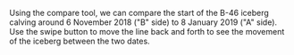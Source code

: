 <p>Using the compare tool, we can compare the start of the B-46 iceberg calving around 6 November 2018 ("B" side) to 8 January 2019 ("A" side). Use the swipe button to move the line back and forth to see the movement of the iceberg between the two dates.</p>
